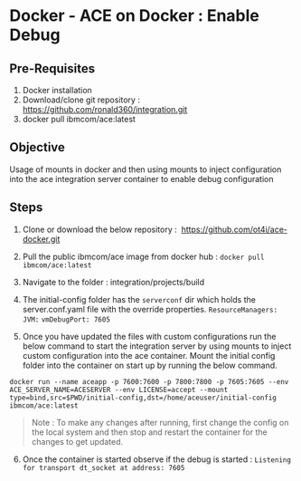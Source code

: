 # Docker - ACE on Docker : Enable Debug
## Pre-Requisites
1. Docker installation
2. Download/clone git repository : https://github.com/ronald360/integration.git
3. docker pull ibmcom/ace:latest

## Objective
Usage of mounts in docker and then using mounts to inject  configuration into the ace integration server container to enable debug configuration

## Steps
1. Clone or download the below repository :  https://github.com/ot4i/ace-docker.git
2. Pull the public ibmcom/ace image from docker hub : 
     ``` docker pull ibmcom/ace:latest ``` 
3. Navigate to the folder : integration/projects/build 
4. The initial-config folder has the ``` serverconf ``` dir which holds the server.conf.yaml file with the override properties.
            ``` ResourceManagers: ```
                ``` JVM: ```
                   ```vmDebugPort: 7605 ```

5. Once you have updated the files with custom configurations run the below command to start the integration server by using mounts to inject custom configuration into the ace container. Mount the initial config folder into the container on start up by running the below command.

``` docker run --name aceapp -p 7600:7600 -p 7800:7800 -p 7605:7605 --env ACE_SERVER_NAME=ACESERVER --env LICENSE=accept --mount type=bind,src=$PWD/initial-config,dst=/home/aceuser/initial-config ibmcom/ace:latest ```

> Note :  To make any changes after running, first change the config on the local system and then stop and restart the container for the changes to get updated.

6. Once the container is started observe if the debug is started : 
    ``` Listening for transport dt_socket at address: 7605 ```
